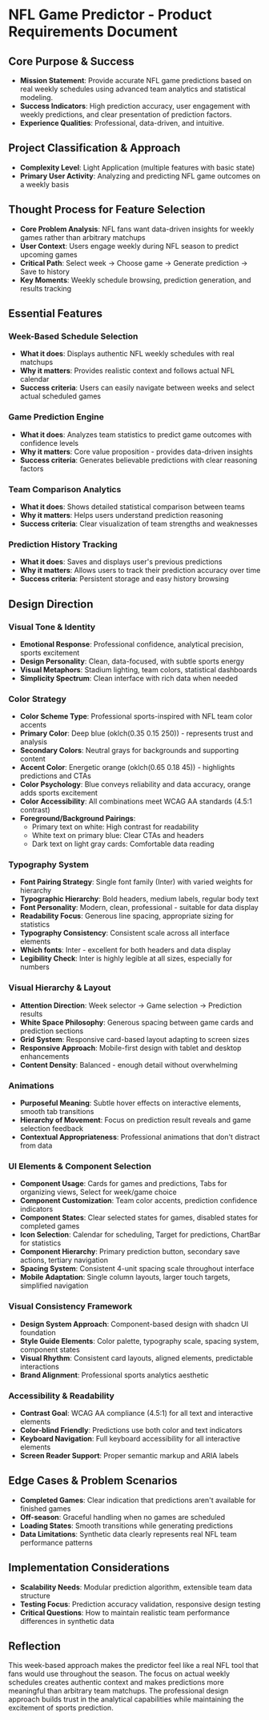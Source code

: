 # NFL Game Predictor - Product Requirements Document

## Core Purpose & Success
- **Mission Statement**: Provide accurate NFL game predictions based on real weekly schedules using advanced team analytics and statistical modeling.
- **Success Indicators**: High prediction accuracy, user engagement with weekly predictions, and clear presentation of prediction factors.
- **Experience Qualities**: Professional, data-driven, and intuitive.

## Project Classification & Approach
- **Complexity Level**: Light Application (multiple features with basic state)
- **Primary User Activity**: Analyzing and predicting NFL game outcomes on a weekly basis

## Thought Process for Feature Selection
- **Core Problem Analysis**: NFL fans want data-driven insights for weekly games rather than arbitrary matchups
- **User Context**: Users engage weekly during NFL season to predict upcoming games
- **Critical Path**: Select week → Choose game → Generate prediction → Save to history
- **Key Moments**: Weekly schedule browsing, prediction generation, and results tracking

## Essential Features

### Week-Based Schedule Selection
- **What it does**: Displays authentic NFL weekly schedules with real matchups
- **Why it matters**: Provides realistic context and follows actual NFL calendar
- **Success criteria**: Users can easily navigate between weeks and select actual scheduled games

### Game Prediction Engine
- **What it does**: Analyzes team statistics to predict game outcomes with confidence levels
- **Why it matters**: Core value proposition - provides data-driven insights
- **Success criteria**: Generates believable predictions with clear reasoning factors

### Team Comparison Analytics
- **What it does**: Shows detailed statistical comparison between teams
- **Why it matters**: Helps users understand prediction reasoning
- **Success criteria**: Clear visualization of team strengths and weaknesses

### Prediction History Tracking
- **What it does**: Saves and displays user's previous predictions
- **Why it matters**: Allows users to track their prediction accuracy over time
- **Success criteria**: Persistent storage and easy history browsing

## Design Direction

### Visual Tone & Identity
- **Emotional Response**: Professional confidence, analytical precision, sports excitement
- **Design Personality**: Clean, data-focused, with subtle sports energy
- **Visual Metaphors**: Stadium lighting, team colors, statistical dashboards
- **Simplicity Spectrum**: Clean interface with rich data when needed

### Color Strategy
- **Color Scheme Type**: Professional sports-inspired with NFL team color accents
- **Primary Color**: Deep blue (oklch(0.35 0.15 250)) - represents trust and analysis
- **Secondary Colors**: Neutral grays for backgrounds and supporting content
- **Accent Color**: Energetic orange (oklch(0.65 0.18 45)) - highlights predictions and CTAs
- **Color Psychology**: Blue conveys reliability and data accuracy, orange adds sports excitement
- **Color Accessibility**: All combinations meet WCAG AA standards (4.5:1 contrast)
- **Foreground/Background Pairings**: 
  - Primary text on white: High contrast for readability
  - White text on primary blue: Clear CTAs and headers
  - Dark text on light gray cards: Comfortable data reading

### Typography System
- **Font Pairing Strategy**: Single font family (Inter) with varied weights for hierarchy
- **Typographic Hierarchy**: Bold headers, medium labels, regular body text
- **Font Personality**: Modern, clean, professional - suitable for data display
- **Readability Focus**: Generous line spacing, appropriate sizing for statistics
- **Typography Consistency**: Consistent scale across all interface elements
- **Which fonts**: Inter - excellent for both headers and data display
- **Legibility Check**: Inter is highly legible at all sizes, especially for numbers

### Visual Hierarchy & Layout
- **Attention Direction**: Week selector → Game selection → Prediction results
- **White Space Philosophy**: Generous spacing between game cards and prediction sections
- **Grid System**: Responsive card-based layout adapting to screen sizes
- **Responsive Approach**: Mobile-first design with tablet and desktop enhancements
- **Content Density**: Balanced - enough detail without overwhelming

### Animations
- **Purposeful Meaning**: Subtle hover effects on interactive elements, smooth tab transitions
- **Hierarchy of Movement**: Focus on prediction result reveals and game selection feedback
- **Contextual Appropriateness**: Professional animations that don't distract from data

### UI Elements & Component Selection
- **Component Usage**: Cards for games and predictions, Tabs for organizing views, Select for week/game choice
- **Component Customization**: Team color accents, prediction confidence indicators
- **Component States**: Clear selected states for games, disabled states for completed games
- **Icon Selection**: Calendar for scheduling, Target for predictions, ChartBar for statistics
- **Component Hierarchy**: Primary prediction button, secondary save actions, tertiary navigation
- **Spacing System**: Consistent 4-unit spacing scale throughout interface
- **Mobile Adaptation**: Single column layouts, larger touch targets, simplified navigation

### Visual Consistency Framework
- **Design System Approach**: Component-based design with shadcn UI foundation
- **Style Guide Elements**: Color palette, typography scale, spacing system, component states
- **Visual Rhythm**: Consistent card layouts, aligned elements, predictable interactions
- **Brand Alignment**: Professional sports analytics aesthetic

### Accessibility & Readability
- **Contrast Goal**: WCAG AA compliance (4.5:1) for all text and interactive elements
- **Color-blind Friendly**: Predictions use both color and text indicators
- **Keyboard Navigation**: Full keyboard accessibility for all interactive elements
- **Screen Reader Support**: Proper semantic markup and ARIA labels

## Edge Cases & Problem Scenarios
- **Completed Games**: Clear indication that predictions aren't available for finished games
- **Off-season**: Graceful handling when no games are scheduled
- **Loading States**: Smooth transitions while generating predictions
- **Data Limitations**: Synthetic data clearly represents real NFL team performance patterns

## Implementation Considerations
- **Scalability Needs**: Modular prediction algorithm, extensible team data structure
- **Testing Focus**: Prediction accuracy validation, responsive design testing
- **Critical Questions**: How to maintain realistic team performance differences in synthetic data

## Reflection
This week-based approach makes the predictor feel like a real NFL tool that fans would use throughout the season. The focus on actual weekly schedules creates authentic context and makes predictions more meaningful than arbitrary team matchups. The professional design approach builds trust in the analytical capabilities while maintaining the excitement of sports prediction.